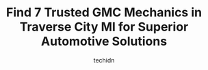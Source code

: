---
layout: ampstory
image: https://images.unsplash.com/photo-1617814076231-2c58846db944?ixlib=rb-4.0.3&ixid=MnwxMjA3fDB8MHxwaG90by1wYWdlfHx8fGVufDB8fHx8&auto=format&fit=crop&w=640&h=853&q=80
author: techidn
featured: false
description: When it comes to maintaining and repairing your vehicle in Traverse City MI, USA, you deserve nothing but the best. Thats why the 7 best GMC Mechanic in the area are here to offer their exp
title: Find 7 Trusted GMC Mechanics in Traverse City MI for Superior Automotive Solutions
cover:
   title: Find 7 Trusted GMC Mechanics in Traverse City MI for Superior Automotive Solutions
   subtitle: Rickpate
   background: https://images.unsplash.com/photo-1617814076231-2c58846db944?ixlib=rb-4.0.3&ixid=MnwxMjA3fDB8MHxwaG90by1wYWdlfHx8fGVufDB8fHx8&auto=format&fit=crop&w=640&h=853&q=80

pages: 
 - layout: thirds
   top: <h1>#1 Serra Traverse City</h1>
   bottom: "<p>David Gilbert was an excellent sales man! He was accommodating and gave us all the information we needed. We bought a nice vehicle for a good price. David even called a w</p>"
   background: https://www.knot35.com/toplist/wp-content/uploads/2023/06/best-gmc-mechanic-1-in-traverse-city-mi-1685834370.jpeg
   backgroundblur: true
 - layout: thirds
   top: <h1>#2 Bill Marsh Chrysler Dodge Jeep Ram</h1>
   bottom: "<p>1655 S Garfield Ave, Traverse City, MI 49686, United States</p>"
   background: https://www.knot35.com/toplist/wp-content/uploads/2023/06/best-gmc-mechanic-2-in-traverse-city-mi-1685834370.jpeg
   cta:
      link: https://www.knot35.com/toplist/find-7-trusted-gmc-mechanics-in-traverse-city-mi-for-superior-automotive-solutions/
      text: Find 7 Trusted GMC Mechanics in Traverse City MI for Superior Automotive Solutions
 - layout: thirds
   top: <h1>#3 Subie Guys, Inc.</h1>
   bottom: "<p>Subie Guys, Inc, 3153 Cass Rd, Traverse City, MI 49684, United States</p>"
   background: https://www.knot35.com/toplist/wp-content/uploads/2023/06/best-gmc-mechanic-3-in-traverse-city-mi-1685834371.jpeg
   cta:
      link: https://www.knot35.com/toplist/find-7-trusted-gmc-mechanics-in-traverse-city-mi-for-superior-automotive-solutions/
      text: Find 7 Trusted GMC Mechanics in Traverse City MI for Superior Automotive Solutions
 - layout: thirds
   top: <h1>#4 Daves Garage</h1>
   bottom: "<p>911 Hastings St, Traverse City, MI 49686, United States</p>"
   background: https://images.unsplash.com/photo-1597773150796-e5c14ebecbf5?ixlib=rb-4.0.3&ixid=MnwxMjA3fDB8MHxwaG90by1wYWdlfHx8fGVufDB8fHx8&auto=format&fit=crop&w=640&h=853&q=80
   cta:
      link: https://www.knot35.com/toplist/find-7-trusted-gmc-mechanics-in-traverse-city-mi-for-superior-automotive-solutions/
      text: Find 7 Trusted GMC Mechanics in Traverse City MI for Superior Automotive Solutions
 - layout: thirds
   top: <h1>#5 NAPA Auto Parts - Bramer Auto Supply</h1>
   bottom: "<p>3234 Cass Rd, Traverse City, MI 49684, United States</p>"
   background: https://images.unsplash.com/photo-1580610447943-1bfbef5efe07?ixlib=rb-4.0.3&ixid=MnwxMjA3fDB8MHxwaG90by1wYWdlfHx8fGVufDB8fHx8&auto=format&fit=crop&w=640&h=853&q=80
   cta:
      link: https://www.knot35.com/toplist/find-7-trusted-gmc-mechanics-in-traverse-city-mi-for-superior-automotive-solutions/
      text: Find 7 Trusted GMC Mechanics in Traverse City MI for Superior Automotive Solutions
 - layout: thirds
   top: <h1>#6 Cliffs Automotive Repair & Exhaust</h1>
   bottom: "<p>2420 Northern Visions Dr, Traverse City, MI 49684, United States</p>"
   background: https://images.unsplash.com/photo-1604871000636-074fa5117945?ixlib=rb-4.0.3&ixid=MnwxMjA3fDB8MHxwaG90by1wYWdlfHx8fGVufDB8fHx8&auto=format&fit=crop&w=640&h=853&q=80
   cta:
      link: https://www.knot35.com/toplist/find-7-trusted-gmc-mechanics-in-traverse-city-mi-for-superior-automotive-solutions/
      text: Find 7 Trusted GMC Mechanics in Traverse City MI for Superior Automotive Solutions
 - layout: thirds
   top: <h1>#7 J lube Services</h1>
   bottom: "<p>1055 E Eighth St, Traverse City, MI 49686, United States</p>"
   background: https://images.unsplash.com/photo-1574169208507-84376144848b?ixlib=rb-4.0.3&ixid=MnwxMjA3fDB8MHxwaG90by1wYWdlfHx8fGVufDB8fHx8&auto=format&fit=crop&w=640&h=853&q=80
   cta:
      link: https://www.knot35.com/toplist/find-7-trusted-gmc-mechanics-in-traverse-city-mi-for-superior-automotive-solutions/
      text: Find 7 Trusted GMC Mechanics in Traverse City MI for Superior Automotive Solutions
 - layout: thirds
   middle: Continue reading...
   background: https://images.unsplash.com/photo-1518640467707-6811f4a6ab73?ixlib=rb-4.0.3&ixid=MnwxMjA3fDB8MHxwaG90by1wYWdlfHx8fGVufDB8fHx8&auto=format&fit=crop&w=640&h=853&q=80
   cta:
      link: https://www.knot35.com/toplist/find-7-trusted-gmc-mechanics-in-traverse-city-mi-for-superior-automotive-solutions/
      text: Find 7 Trusted GMC Mechanics in Traverse City MI for Superior Automotive Solutions
      
---
